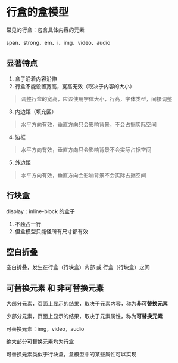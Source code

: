 # 行盒的盒模型

常见的行盒：包含具体内容的元素

span、strong、em、i、img、video、audio

## 显著特点

1. 盒子沿着内容沿伸
2. 行盒不能设置宽高，宽高无效（取决于内容的大小）

> 调整行盒的宽高，应该使用字体大小，行高，字体类型，间接调整

3. 内边距（填充区）

> 水平方向有效，垂直方向只会影响背景，不会占据实际空间

4. 边框

> 水平方向有效，垂直方向只会影响背景不会实际占据空间

5. 外边距

> 水平方向有效，垂直方向会影响背景不会实际占据空间

## 行块盒

display：inline-block 的盒子

1. 不独占一行
2. 但盒模型只能怪所有尺寸都有效

## 空白折叠

空白折叠，发生在行盒（行块盒）内部 或 行盒（行块盒）之间

## 可替换元素 和 非可替换元素

大部分元素，页面上显示的结果，取决于元素内容，称为**非可替换元素**

少部分元素，页面上显示的结果，取决于元素属性，称为**可替换元素**

可替换元素：img，video，audio

绝大部分可替换元素均为行盒

可替换元素类似于行块盒，盒模型中的某些属性可以实现